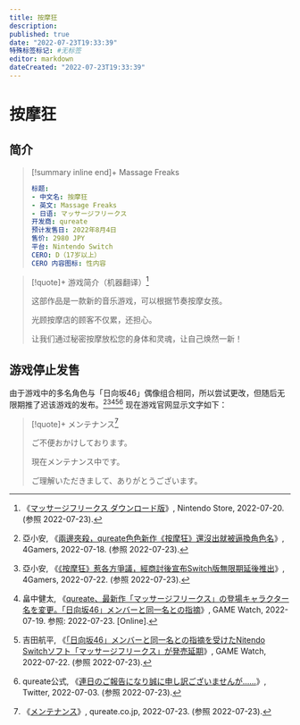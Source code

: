 ```yaml
---
title: 按摩狂
description:
published: true
date: "2022-07-23T19:33:39"
特殊标签标记: #无标签
editor: markdown
dateCreated: "2022-07-23T19:33:39"
---
```


# 按摩狂

## 简介

> [!summary inline end]+ Massage Freaks
>
> ```yaml
> 标题:
> - 中文名: 按摩狂
> - 英文: Massage Freaks
> - 日语: マッサージフリークス
> 开发商: qureate
> 预计发售日: 2022年8月4日
> 售价: 2980 JPY
> 平台: Nintendo Switch
> CERO: D（17岁以上）
> CERO 内容图标: 性内容
> ```

> [!quote]+ 游戏简介（机器翻译）[^70010000053042]
>
> 这部作品是一款新的音乐游戏，可以根据节奏按摩女孩。
>
> 光顾按摩店的顾客不仅累，还担心。
>
> 让我们通过秘密按摩放松您的身体和灵魂，让自己焕然一新！ 

[^70010000053042]: 《[マッサージフリークス ダウンロード版](https://web.archive.org/web/20220720061507/https://store-jp.nintendo.com/list/software/70010000053042.html)》, Nintendo Store, 2022-07-20. (参照 2022-07-23).

## 游戏停止发售

由于游戏中的多名角色与「日向坂46」偶像组合相同，所以尝试更改，但随后无限期推了迟该游戏的发布。[^54213][^54302][^1425722][^1427044][^1548866124292313088] 现在游戏官网显示文字如下：

[^54213]: 亞小安, 《[兩邊夾殺，qureate色色新作《按摩狂》還沒出就被逼換角色名](https://web.archive.org/web/20220723011536/https://www.4gamers.com.tw/news/detail/54213/qureate-massage-freaks-change-character-name)》, 4Gamers, 2022-07-18. (参照 2022-07-23).

[^54302]: 亞小安, 《[《按摩狂》惹各方爭議，經商討後宣布Switch版無限期延後推出](https://web.archive.org/web/20220723011527/https://www.4gamers.com.tw/news/detail/54302/qureate-massage-freaks-delay)》, 4Gamers, 2022-07-22. (参照 2022-07-23).

[^1425722]: 畠中健太, 《[qureate、最新作「マッサージフリークス」の登場キャラクター名を変更。「日向坂46」メンバーと同一名との指摘](https://web.archive.org/web/20220720023045/https://game.watch.impress.co.jp/docs/news/1425722.html)》, GAME Watch, 2022-07-19. 参照: 2022-07-23. [Online].

[^1427044]: 吉田航平, 《[「日向坂46」メンバーと同一名との指摘を受けたNitendo Switchソフト「マッサージフリークス」が発売延期](https://web.archive.org/web/20220722235240/https://game.watch.impress.co.jp/docs/news/1427044.html)》, GAME Watch, 2022-07-22. (参照 2022-07-23).

[^1548866124292313088]: qureate公式, 《[連日のご報告になり誠に申し訳ございませんが……](https://web.archive.org/web/20220722201127/https://twitter.com/qureate/status/1548866124292313088)》, Twitter, 2022-07-03. (参照 2022-07-23).

> [!quote]+ メンテナンス[^Kilf4]
>
> ご不便おかけしております。
>
> 現在メンテナンス中です。
>
> ご理解いただきまして、ありがとうございます。

[^Kilf4]: 《[メンテナンス](https://archive.ph/Kilf4 "https://qureate.co.jp/masafri/")》, qureate.co.jp, 2022-07-23. (参照 2022-07-23).
